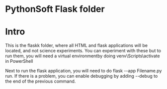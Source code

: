 # PythonSoft Flask folder

# Intro

This is the flaskk folder, where all HTML and flask applications will be located, and not science experiments. You can experiment with these but to run them, you will need a virtual environmentby doing venv\Scripts\activate in PowerShell

Next to run the flask application, you will need to do flask --app Filename.py run. If there is a problem, you can enable debugging by adding --debug to the end of the previous command.
